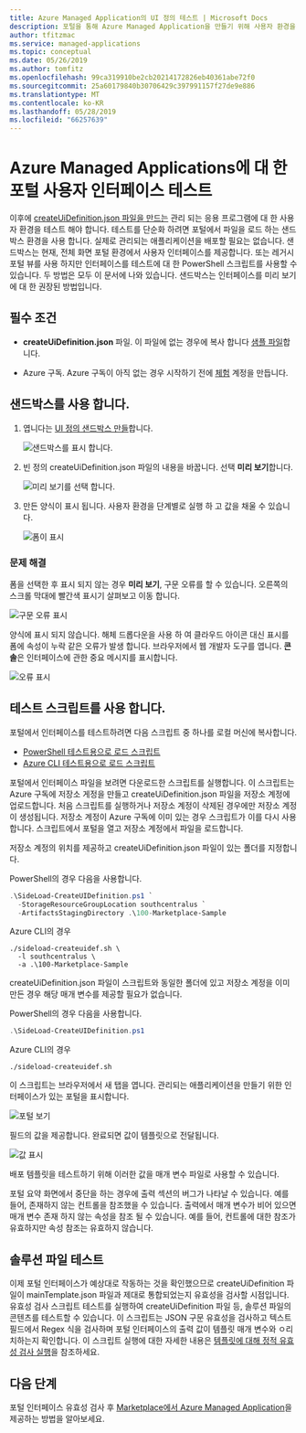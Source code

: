 ```yaml
---
title: Azure Managed Application의 UI 정의 테스트 | Microsoft Docs
description: 포털을 통해 Azure Managed Application을 만들기 위해 사용자 환경을 테스트하는 방법을 설명합니다.
author: tfitzmac
ms.service: managed-applications
ms.topic: conceptual
ms.date: 05/26/2019
ms.author: tomfitz
ms.openlocfilehash: 99ca319910be2cb20214172826eb40361abe72f0
ms.sourcegitcommit: 25a60179840b30706429c397991157f27de9e886
ms.translationtype: MT
ms.contentlocale: ko-KR
ms.lasthandoff: 05/28/2019
ms.locfileid: "66257639"
---
```

# <a name="test-your-portal-interface-for-azure-managed-applications"></a>Azure Managed Applications에 대 한 포털 사용자 인터페이스 테스트

이후에 [createUiDefinition.json 파일을 만드는](create-uidefinition-overview.md) 관리 되는 응용 프로그램에 대 한 사용자 환경을 테스트 해야 합니다. 테스트를 단순화 하려면 포털에서 파일을 로드 하는 샌드박스 환경을 사용 합니다. 실제로 관리되는 애플리케이션을 배포할 필요는 없습니다. 샌드박스는 현재, 전체 화면 포털 환경에서 사용자 인터페이스를 제공합니다. 또는 레거시 포털 뷰를 사용 하지만 인터페이스를 테스트에 대 한 PowerShell 스크립트를 사용할 수 있습니다. 두 방법은 모두 이 문서에 나와 있습니다. 샌드박스는 인터페이스를 미리 보기에 대 한 권장된 방법입니다.

## <a name="prerequisites"></a>필수 조건

* **createUiDefinition.json** 파일. 이 파일에 없는 경우에 복사 합니다 [샘플 파일](https://github.com/Azure/azure-quickstart-templates/blob/master/100-marketplace-sample/createUiDefinition.json)합니다.

* Azure 구독. Azure 구독이 아직 없는 경우 시작하기 전에 [체험](https://azure.microsoft.com/free/) 계정을 만듭니다.

## <a name="use-sandbox"></a>샌드박스를 사용 합니다.

1. 엽니다는 [UI 정의 샌드박스 만들](https://portal.azure.com/?feature.customPortal=false&#blade/Microsoft_Azure_CreateUIDef/SandboxBlade)합니다.

   ![샌드박스를 표시 합니다.](./media/test-createuidefinition/show-sandbox.png)

1. 빈 정의 createUiDefinition.json 파일의 내용을 바꿉니다. 선택 **미리 보기**합니다.

   ![미리 보기를 선택 합니다.](./media/test-createuidefinition/select-preview.png)

1. 만든 양식이 표시 됩니다. 사용자 환경을 단계별로 실행 하 고 값을 채울 수 있습니다.

   ![폼이 표시](./media/test-createuidefinition/show-ui-form.png)

### <a name="troubleshooting"></a>문제 해결

폼을 선택한 후 표시 되지 않는 경우 **미리 보기**, 구문 오류를 할 수 있습니다. 오른쪽의 스크롤 막대에 빨간색 표시기 살펴보고 이동 합니다.

![구문 오류 표시](./media/test-createuidefinition/show-syntax-error.png)

양식에 표시 되지 않습니다. 해체 드롭다운을 사용 하 여 클라우드 아이콘 대신 표시를 폼에 속성이 누락 같은 오류가 발생 합니다. 브라우저에서 웹 개발자 도구를 엽니다. **콘솔**은 인터페이스에 관한 중요 메시지를 표시합니다.

![오류 표시](./media/test-createuidefinition/show-error.png)

## <a name="use-test-script"></a>테스트 스크립트를 사용 합니다.

포털에서 인터페이스를 테스트하려면 다음 스크립트 중 하나를 로컬 머신에 복사합니다.

* [PowerShell 테스트용으로 로드 스크립트](https://github.com/Azure/azure-quickstart-templates/blob/master/SideLoad-CreateUIDefinition.ps1)
* [Azure CLI 테스트용으로 로드 스크립트](https://github.com/Azure/azure-quickstart-templates/blob/master/sideload-createuidef.sh)

포털에서 인터페이스 파일을 보려면 다운로드한 스크립트를 실행합니다. 이 스크립트는 Azure 구독에 저장소 게정을 만들고 createUiDefinition.json 파일을 저장소 계정에 업로드합니다. 처음 스크립트를 실행하거나 저장소 계정이 삭제된 경우에만 저장소 계정이 생성됩니다. 저장소 계정이 Azure 구독에 이미 있는 경우 스크립트가 이를 다시 사용합니다. 스크립트에서 포털을 열고 저장소 계정에서 파일을 로드합니다.

저장소 계정의 위치를 제공하고 createUiDefinition.json 파일이 있는 폴더를 지정합니다.

PowerShell의 경우 다음을 사용합니다.

```powershell
.\SideLoad-CreateUIDefinition.ps1 `
  -StorageResourceGroupLocation southcentralus `
  -ArtifactsStagingDirectory .\100-Marketplace-Sample
```

Azure CLI의 경우 

```azurecli
./sideload-createuidef.sh \
  -l southcentralus \
  -a .\100-Marketplace-Sample
```

createUiDefinition.json 파일이 스크립트와 동일한 폴더에 있고 저장소 계정을 이미 만든 경우 해당 매개 변수를 제공할 필요가 없습니다.

PowerShell의 경우 다음을 사용합니다.

```powershell
.\SideLoad-CreateUIDefinition.ps1
```

Azure CLI의 경우 

```azurecli
./sideload-createuidef.sh
```

이 스크립트는 브라우저에서 새 탭을 엽니다. 관리되는 애플리케이션을 만들기 위한 인터페이스가 있는 포털을 표시합니다.

![포털 보기](./media/test-createuidefinition/view-portal.png)

필드의 값을 제공합니다. 완료되면 값이 템플릿으로 전달됩니다.

![값 표시](./media/test-createuidefinition/show-json.png)

배포 템플릿을 테스트하기 위해 이러한 값을 매개 변수 파일로 사용할 수 있습니다.

포털 요약 화면에서 중단을 하는 경우에 출력 섹션의 버그가 나타날 수 있습니다. 예를 들어, 존재하지 않는 컨트롤을 참조했을 수 있습니다. 출력에서 매개 변수가 비어 있으면 매개 변수 존재 하지 않는 속성을 참조 될 수 있습니다. 예를 들어, 컨트롤에 대한 참조가 유효하지만 속성 참조는 유효하지 않습니다.

## <a name="test-your-solution-files"></a>솔루션 파일 테스트

이제 포털 인터페이스가 예상대로 작동하는 것을 확인했으므로 createUiDefinition 파일이 mainTemplate.json 파일과 제대로 통합되었는지 유효성을 검사할 시점입니다. 유효성 검사 스크립트 테스트를 실행하여 createUiDefinition 파일 등, 솔루션 파일의 콘텐츠를 테스트할 수 있습니다. 이 스크립트는 JSON 구문 유효성을 검사하고 텍스트 필드에서 Regex 식을 검사하며 포털 인터페이스의 출력 값이 템플릿 매개 변수와 ㅇ리치하는지 확인합니다. 이 스크립트 실행에 대한 자세한 내용은 [템플릿에 대해 정적 유효성 검사 실행](https://github.com/Azure/azure-quickstart-templates/tree/master/test/template-validation-tests)을 참조하세요.

## <a name="next-steps"></a>다음 단계

포털 인터페이스 유효성 검사 후 [Marketplace에서 Azure Managed Application](publish-marketplace-app.md)을 제공하는 방법을 알아보세요.
